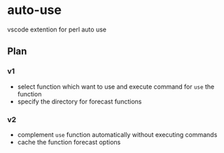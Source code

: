 # auto-use
vscode extention for perl auto use

## Plan
### v1
- select function which want to use and execute command for `use` the function
- specify the directory for forecast functions

### v2
- complement `use` function automatically without executing commands
- cache the function forecast options
